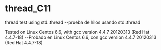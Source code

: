 # thread_C11
thread test using std::thread
--prueba de hilos usando std::thread

Tested on Linux Centos 6.6, with gcc version 4.4.7 20120313 (Red Hat 4.4.7-18)
--Probado en Linux Centos 6.6, con gcc version 4.4.7 20120313 (Red Hat 4.4.7-18)
